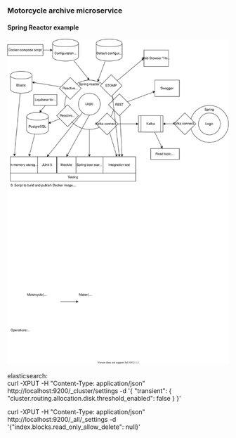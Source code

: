 ### Motorcycle archive microservice
#### Spring Reactor example

![Project diagram][scheme]


[scheme]: ./files/schema.svg


elasticsearch:  
curl -XPUT -H "Content-Type: application/json" http://localhost:9200/_cluster/settings -d '{ "transient": { "cluster.routing.allocation.disk.threshold_enabled": false } }'  

curl -XPUT -H "Content-Type: application/json" http://localhost:9200/_all/_settings -d '{"index.blocks.read_only_allow_delete": null}'
